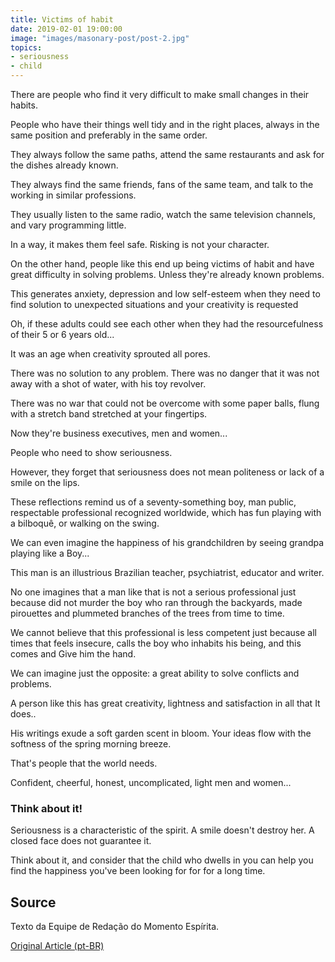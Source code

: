 ```yaml
---
title: Victims of habit
date: 2019-02-01 19:00:00
image: "images/masonary-post/post-2.jpg"
topics: 
- seriousness
- child
---
```


There are people who find it very difficult to make small changes in
their habits.

People who have their things well tidy and in the right places, always in the same
position and preferably in the same order.

They always follow the same paths, attend the same restaurants and ask for
the dishes already known.

They always find the same friends, fans of the same team, and talk to the
working in similar professions.

They usually listen to the same radio, watch the same television channels, and
vary programming little.

In a way, it makes them feel safe. Risking is not your character.

On the other hand, people like this end up being victims of habit and have great
difficulty in solving problems. Unless they're already known problems.

This generates anxiety, depression and low self-esteem when they need to find
solution to unexpected situations and your creativity is requested

Oh, if these adults could see each other when they had the resourcefulness of their 5 or
6 years old...

It was an age when creativity sprouted all pores.

There was no solution to any problem. There was no danger that it was not
away with a shot of water, with his toy revolver.

There was no war that could not be overcome with some paper balls,
flung with a stretch band stretched at your fingertips.

Now they're business executives, men and women...

People who need to show seriousness.

However, they forget that seriousness does not mean politeness or lack of a
smile on the lips.

These reflections remind us of a seventy-something boy, man
public, respectable professional recognized worldwide, which has fun
playing with a bilboquê, or walking on the swing.

We can even imagine the happiness of his grandchildren by seeing grandpa playing like a
Boy...

This man is an illustrious Brazilian teacher, psychiatrist, educator and writer.

No one imagines that a man like that is not a serious professional just because
did not murder the boy who ran through the backyards, made pirouettes and plummeted
branches of the trees from time to time.

We cannot believe that this professional is less competent just because all
times that feels insecure, calls the boy who inhabits his being, and this comes and
Give him the hand.

We can imagine just the opposite: a great ability to solve
conflicts and problems.

A person like this has great creativity, lightness and satisfaction in all that
It does..

His writings exude a soft garden scent in bloom. Your ideas flow with
the softness of the spring morning breeze.

That's people that the world needs.

Confident, cheerful, honest, uncomplicated, light men and women...

### Think about it!

Seriousness is a characteristic of the spirit. A smile doesn't destroy her. A
closed face does not guarantee it.

Think about it, and consider that the child who dwells in you can help you
find the happiness you've been looking for for for a long time.

## Source
Texto da Equipe de Redação do Momento Espírita.

[Original Article (pt-BR)](http://momento.com.br/pt/ler_texto.php?id=1309)
